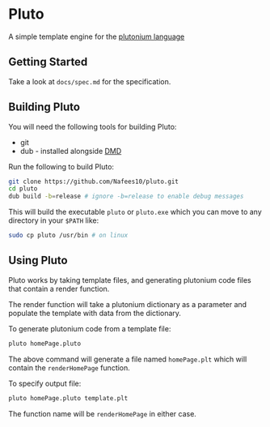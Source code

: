 # Pluto

A simple template engine for the
[plutonium language](https://github.com/shehryar49/plutonium-lang)

## Getting Started

Take a look at `docs/spec.md` for the specification.

## Building Pluto

You will need the following tools for building Pluto:

* git
* dub - installed alongside [DMD](https://dlang.org/download.html)

Run the following to build Pluto:

```bash
git clone https://github.com/Nafees10/pluto.git
cd pluto
dub build -b=release # ignore -b=release to enable debug messages
```

This will build the executable `pluto` or `pluto.exe` which you can move to
any directory in your `$PATH` like:

```bash
sudo cp pluto /usr/bin # on linux
```

## Using Pluto

Pluto works by taking template files, and generating plutonium code files that
contain a render function.

The render function will take a plutonium dictionary as a parameter and populate
the template with data from the dictionary.

To generate plutonium code from a template file:

```bash
pluto homePage.pluto
```

The above command will generate a file named `homePage.plt` which will contain
the `renderHomePage` function.

To specify output file:

```bash
pluto homePage.pluto template.plt
```

The function name will be `renderHomePage` in either case.
